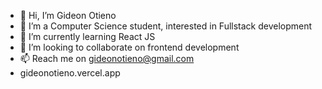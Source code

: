 - 👋 Hi, I’m Gideon Otieno
- 👀 I’m a Computer Science student, interested in Fullstack development
- 🌱 I’m currently learning React JS
- 💞️ I’m looking to collaborate on frontend development
- 📫 Reach me on gideonotieno@gmail.com
- gideonotieno.vercel.app

